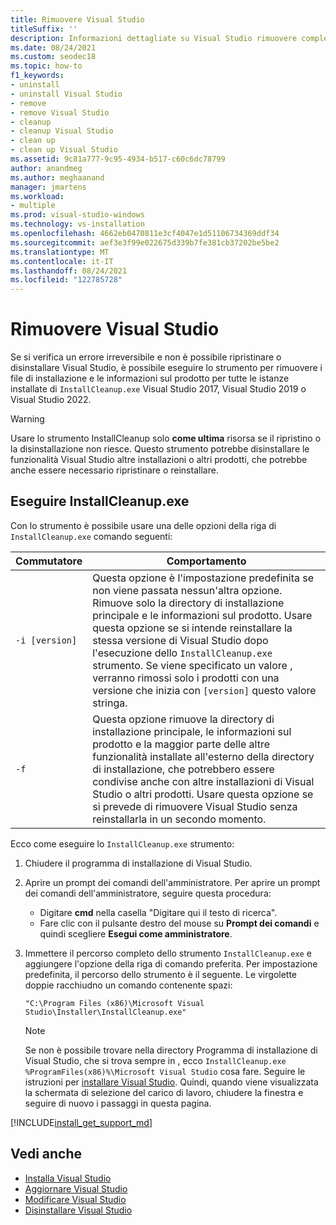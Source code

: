 ```yaml
---
title: Rimuovere Visual Studio
titleSuffix: ''
description: Informazioni dettagliate su Visual Studio rimuovere completamente i dati dal computer.
ms.date: 08/24/2021
ms.custom: seodec18
ms.topic: how-to
f1_keywords:
- uninstall
- uninstall Visual Studio
- remove
- remove Visual Studio
- cleanup
- cleanup Visual Studio
- clean up
- clean up Visual Studio
ms.assetid: 9c81a777-9c95-4934-b517-c60c6dc78799
author: anandmeg
ms.author: meghaanand
manager: jmartens
ms.workload:
- multiple
ms.prod: visual-studio-windows
ms.technology: vs-installation
ms.openlocfilehash: 4662eb0470811e3cf4047e1d51106734369ddf34
ms.sourcegitcommit: aef3e3f99e022675d339b7fe381cb37202be5be2
ms.translationtype: MT
ms.contentlocale: it-IT
ms.lasthandoff: 08/24/2021
ms.locfileid: "122785728"
---
```

# <a name="remove-visual-studio"></a>Rimuovere Visual Studio

Se si verifica un errore irreversibile e non è possibile ripristinare o disinstallare Visual Studio, è possibile eseguire lo strumento per rimuovere i file di installazione e le informazioni sul prodotto per tutte le istanze installate di `InstallCleanup.exe` Visual Studio 2017, Visual Studio 2019 o Visual Studio 2022.

> [!WARNING]
> Usare lo strumento InstallCleanup solo **come ultima** risorsa se il ripristino o la disinstallazione non riesce. Questo strumento potrebbe disinstallare le funzionalità Visual Studio altre installazioni o altri prodotti, che potrebbe anche essere necessario ripristinare o reinstallare.

## <a name="run-installcleanupexe"></a>Eseguire InstallCleanup.exe

Con lo strumento è possibile usare una delle opzioni della riga di `InstallCleanup.exe` comando seguenti:

| Commutatore | Comportamento |
|-----------------|--------------------|
|  `-i [version]`   | Questa opzione è l'impostazione predefinita se non viene passata nessun'altra opzione. Rimuove solo la directory di installazione principale e le informazioni sul prodotto. Usare questa opzione se si intende reinstallare la stessa versione di Visual Studio dopo l'esecuzione dello `InstallCleanup.exe` strumento. Se viene specificato un valore , verranno rimossi solo i prodotti con una versione che inizia con `[version]` questo valore stringa. |
|   `-f`           | Questa opzione rimuove la directory di installazione principale, le informazioni sul prodotto e la maggior parte delle altre funzionalità installate all'esterno della directory di installazione, che potrebbero essere condivise anche con altre installazioni di Visual Studio o altri prodotti. Usare questa opzione se si prevede di rimuovere Visual Studio senza reinstallarla in un secondo momento. |

Ecco come eseguire lo `InstallCleanup.exe` strumento:

1. Chiudere il programma di installazione di Visual Studio.
1. Aprire un prompt dei comandi dell'amministratore. Per aprire un prompt dei comandi dell'amministratore, seguire questa procedura:
   * Digitare **cmd** nella casella "Digitare qui il testo di ricerca".
   * Fare clic con il pulsante destro del mouse su **Prompt dei comandi** e quindi scegliere **Esegui come amministratore**.
1. Immettere il percorso completo dello strumento `InstallCleanup.exe` e aggiungere l'opzione della riga di comando preferita. Per impostazione predefinita, il percorso dello strumento è il seguente. Le virgolette doppie racchiudno un comando contenente spazi:

   ```shell
   "C:\Program Files (x86)\Microsoft Visual Studio\Installer\InstallCleanup.exe"
   ```

   > [!NOTE]
   > Se non è possibile trovare nella directory Programma di installazione di Visual Studio, che si trova sempre in , ecco `InstallCleanup.exe` `%ProgramFiles(x86)%\Microsoft Visual Studio` cosa fare. Seguire le istruzioni per [installare Visual Studio](install-visual-studio.md). Quindi, quando viene visualizzata la schermata di selezione del carico di lavoro, chiudere la finestra e seguire di nuovo i passaggi in questa pagina.

[!INCLUDE[install_get_support_md](includes/install_get_support_md.md)]

## <a name="see-also"></a>Vedi anche

* [Installa Visual Studio](install-visual-studio.md)
* [Aggiornare Visual Studio](update-visual-studio.md)
* [Modificare Visual Studio](modify-visual-studio.md)
* [Disinstallare Visual Studio](uninstall-visual-studio.md)
